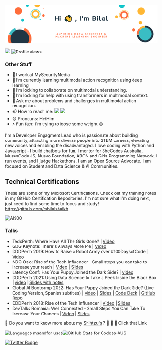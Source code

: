 
<!-- Banner -->

<img src="https://github.com/mbilalshaikh/mbilalshaikh/blob/main/github-banner.PNG" alt="banner that says Michelle Sandford - empty stack developer, Tedx Speaker and Microsoftie alongside a photo of Michelle">

<!-- Followers Count and Views Count -->
![](https://img.shields.io/github/followers/mbilalshaikh?label=Followers&style=flat-square)
![Profile views](https://gpvc.arturio.dev/mbilalshaikh)


<!--
**mbilalshaikh/mbilalshaikh** is a ✨ _special_ ✨ repository because its `README.md` (this file) appears on your GitHub profile.

Here are some ideas to get you started:
-->

### Other Stuff

- 🔭 I work at MySecurityMedia
- 🌱 I’m currently learning multimodal action recognition using deep learning.
- 👯 I’m looking to collaborate on multimodal understanding.
- 🤔 I’m looking for help with using transformers in multimodal context.
- 💬 Ask me about problems and challenges in multimodal action recognition.
- 📫 How to reach me: <a href="https://twitter.com/onlybilalshaikh"><img src="https://img.shields.io/badge/-Twitter-55acee?style=flat-square&logo=twitter&logoColor=white"/></a> <a href="https://linkedin.com/in/mbshaikh"><img src="https://img.shields.io/badge/-LinkedIn-0072b1?style=flat-square&logo=linkedin&logoColor=white"/></a>
- 😄 Pronouns: He/Him
- ⚡ Fun fact: I'm trying to loose some weight 😄

<!-- Social Links -->


<!-- Profile Blurb -->

I'm a Developer Engagment Lead who is passionate about building community, attracting more diverse people into STEM careers, elevating new voices and enabling the disadvantaged. I love coding with  Python and Javascript - I build chatbots for fun. I mentor for SheCodes Australia, MusesCode JS, Nuevo Foundation, ABCN and Girls Programming Network. I run events, and I judge Hackathons. I am an Open Source Advocate. I am focused on Student and Data Science & AI Communities.

## Technical Certifications

These are some of my Microsoft Certifications.  Check out my training notes in my GitHub Certification Repositories. I'm not sure what I'm doing next, just need to find some time to focus and study! https://github.com/mbilalshaikh

![AI900](https://github.com/msandfor/msandfor/blob/master/assets/azure-ai-fundamentals-600x600.png)

### Talks

- TedxPerth: Where Have All The Girls Gone? | [Video](https://youtu.be/R6UODmQXzIs)
- GDG Keynote: There's Always More Pie | [Video](https://youtu.be/pGekaykc1c0)
- DDDPerth 2019: How to Raise a Robot Army over #100DaysofCode | [Video](https://youtu.be/Sj9ZAq2D3AU) 
- NDC Oslo: Rise of the Tech Influencer - Small steps you can take to increase your reach | [Video](https://youtu.be/W0Lui4HlHkk) | [Slides](https://speakerdeck.com/msandfor/rise-of-the-tech-influencer-small-steps-you-can-take-to-increase-your-reach)
- Latency Conf: Has Your Puppy Joined the Dark Side? | [video](https://youtu.be/x2IyH_f8_LU)
- DDDPerth 2021: Using Data Science to Take a Peek Inside the Black Box | [video](https://youtu.be/0ofzzga9MCg) | [Slides with notes](https://speakerdeck.com/msandfor/show-your-work-using-data-science-to-peek-inside-the-black-box)
- Global AI Bootcamp 2022: Has Your Puppy Joined the Dark Side? (Live Coding Version, Spanish subtitles) | [video](https://youtu.be/ZaV6tGFNL8g?t=3898) | [Slides](https://speakerdeck.com/msandfor/tu-cachorro-se-ha-unido-al-lado-oscuro) | [Code Deck](https://speakerdeck.com/msandfor/build-a-pwa-with-azure-ml-built-in) | [GitHub Repo](https://github.com/codess-aus/ewok-o-cachorro)
- DDDPerth 2018: Rise of the Tech Influencer | [Video](https://youtu.be/e_ATZWVWJzU) | [Slides](https://speakerdeck.com/msandfor/number-dddperth-rise-of-the-tech-influencer-small-steps-you-can-take-to-increase-your-reach)
- DevTalks Romania: Well Connected - Small Steps You Can Take To Increase Your Chances | [Video](https://youtu.be/7E58yb2cstY) | [Slides](https://speakerdeck.com/msandfor/well-connected)

<!--dog stuff-->

💬 Do you want to know more about my [Shihtzu's](http://instagram.com/leoandsnickers) ? :bear: :lion: :panda_face: Click that Link!

<!--dashboards-->

<p><img align="center" src="https://github-readme-stats.vercel.app/api/top-langs/?username=mbilalshaikh&show_icons=true&theme=radical&layout=compact&hide=html" alt="Languages msandfor uses" /><img align="center" src="https://github-readme-stats.vercel.app/api?username=mbilalshaikh&show_icons=true&theme=radical&layout=compact" alt="GitHub Stats for Codess-AUS" /></p>

[![Twitter Badge](https://img.shields.io/twitter/follow/onlybilalshaikh?style=social)](https://twitter.com/onlybilalshaikh)
